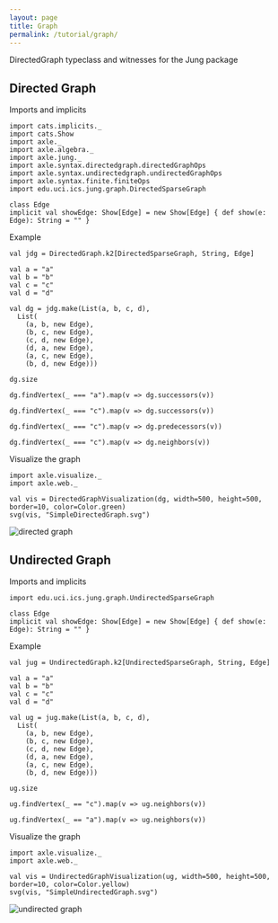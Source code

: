 ```yaml
---
layout: page
title: Graph
permalink: /tutorial/graph/
---
```


DirectedGraph typeclass and witnesses for the Jung package

Directed Graph
--------------

Imports and implicits

```tut:book:silent
import cats.implicits._
import cats.Show
import axle._
import axle.algebra._
import axle.jung._
import axle.syntax.directedgraph.directedGraphOps
import axle.syntax.undirectedgraph.undirectedGraphOps
import axle.syntax.finite.finiteOps
import edu.uci.ics.jung.graph.DirectedSparseGraph

class Edge
implicit val showEdge: Show[Edge] = new Show[Edge] { def show(e: Edge): String = "" }
```

Example

```tut:book
val jdg = DirectedGraph.k2[DirectedSparseGraph, String, Edge]

val a = "a"
val b = "b"
val c = "c"
val d = "d"

val dg = jdg.make(List(a, b, c, d),
  List(
    (a, b, new Edge),
    (b, c, new Edge),
    (c, d, new Edge),
    (d, a, new Edge),
    (a, c, new Edge),
    (b, d, new Edge)))
```

```tut:book
dg.size

dg.findVertex(_ === "a").map(v => dg.successors(v))

dg.findVertex(_ === "c").map(v => dg.successors(v))

dg.findVertex(_ === "c").map(v => dg.predecessors(v))

dg.findVertex(_ === "c").map(v => dg.neighbors(v))
```

Visualize the graph

```tut:book
import axle.visualize._
import axle.web._

val vis = DirectedGraphVisualization(dg, width=500, height=500, border=10, color=Color.green)
svg(vis, "SimpleDirectedGraph.svg")
```

![directed graph](/tutorial/images/SimpleDirectedGraph.svg)

Undirected Graph
----------------

Imports and implicits

```tut:book:silent
import edu.uci.ics.jung.graph.UndirectedSparseGraph

class Edge
implicit val showEdge: Show[Edge] = new Show[Edge] { def show(e: Edge): String = "" }
```

Example

```tut:book
val jug = UndirectedGraph.k2[UndirectedSparseGraph, String, Edge]

val a = "a"
val b = "b"
val c = "c"
val d = "d"

val ug = jug.make(List(a, b, c, d),
  List(
    (a, b, new Edge),
    (b, c, new Edge),
    (c, d, new Edge),
    (d, a, new Edge),
    (a, c, new Edge),
    (b, d, new Edge)))
```

```tut:book
ug.size

ug.findVertex(_ == "c").map(v => ug.neighbors(v))

ug.findVertex(_ == "a").map(v => ug.neighbors(v))
```

Visualize the graph

```tut:book
import axle.visualize._
import axle.web._

val vis = UndirectedGraphVisualization(ug, width=500, height=500, border=10, color=Color.yellow)
svg(vis, "SimpleUndirectedGraph.svg")
```

![undirected graph](/tutorial/images/SimpleUndirectedGraph.svg)
